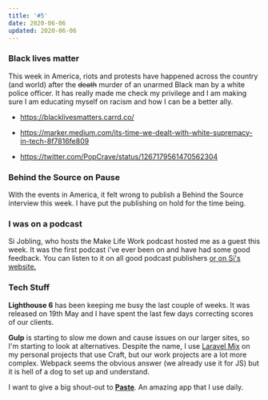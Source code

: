 ```yaml
---
title: '#5'
date: 2020-06-06
updated: 2020-06-06
---
```


<h3>Black lives matter</h3>
<p>This week in America, riots and protests have happened across the country (and world) after the <s>death</s> murder of an unarmed Black man by a white police officer. It has really made me check my privilege and I am making sure I am educating myself on racism and how I can be a better ally.</p>
<ul><li><a href="https://blacklivesmatters.carrd.co/">https://blacklivesmatters.carrd.co/</a></li><li><p><a href="https://marker.medium.com/its-time-we-dealt-with-white-supremacy-in-tech-8f7816fe809">https://marker.medium.com/its-time-we-dealt-with-white-supremacy-in-tech-8f7816fe809</a></p></li><li><p><a href="https://twitter.com/PopCrave/status/1267179561470562304">https://twitter.com/PopCrave/status/1267179561470562304</a></p></li></ul>
<h3>Behind the Source on Pause</h3>
<p>With the events in America, it felt wrong to publish a Behind the Source interview this week. I have put the publishing on hold for the time being. </p>
<h3>I was on a podcast</h3>
<p>Si Jobling, who hosts the Make Life Work podcast hosted me as a guest this week. It was the first podcast i've ever been on and have had some good feedback. You can listen to it on all good podcast publishers <a href="https://sijobling.com/podcast/mike-street/">or on Si's website.</a></p>
<h3>Tech Stuff</h3><p><strong>Lighthouse 6</strong> has been keeping me busy the last couple of weeks. It was released on 19th May and I have spent the last few days correcting scores of our clients.</p><p><strong>Gulp</strong> is starting to slow me down and cause issues on our larger sites, so I'm starting to look at alternatives. Despite the name, I use <a href="https://laravel-mix.com/">Laravel Mix</a> on my personal projects that use Craft, but our work projects are a lot more complex. Webpack seems the obvious answer (we already use it for JS) but it is hell of a dog to set up and understand.</p><p>I want to give a big shout-out to <a href="https://pasteapp.io/"><strong>Paste</strong></a>. An amazing app that I use daily.</p><p><strong></strong></p>